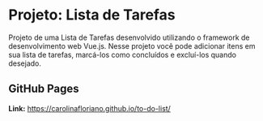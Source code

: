 # Projeto: Lista de Tarefas
Projeto de uma Lista de Tarefas desenvolvido utilizando o framework de desenvolvimento web Vue.js. Nesse projeto você pode adicionar itens em sua lista de tarefas, marcá-los como concluídos e excluí-los quando desejado.

## GitHub Pages
**Link:** https://carolinafloriano.github.io/to-do-list/
